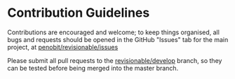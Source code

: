 # Contribution Guidelines

Contributions are encouraged and welcome; to keep things organised, all bugs and requests should be
opened in the GitHub "Issues" tab for the main project, at [penobit/revisionable/issues](https://github.com/penobit/revisionable/issues)

Please submit all pull requests to the [revisionable/develop](https://github.com/VentureCraft/revisionable/tree/develop) branch, so they can be tested before being merged into the master branch.
